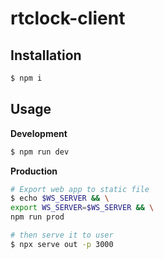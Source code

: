 # rtclock-client

## Installation

```bash
$ npm i
```

## Usage

**Development**

```bash
$ npm run dev
```

**Production**

```bash
# Export web app to static file
$ echo $WS_SERVER && \
export WS_SERVER=$WS_SERVER && \
npm run prod

# then serve it to user
$ npx serve out -p 3000
```